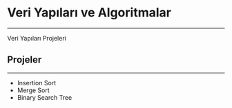 # Veri Yapıları ve Algoritmalar
-------

Veri Yapıları Projeleri 

## Projeler
-------
- Insertion Sort
- Merge Sort
- Binary Search Tree